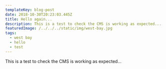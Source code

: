 ```yaml
---
templateKey: blog-post
date: 2018-10-30T20:23:03.445Z
title: Hello again...
description: This is a test to check the CMS is working as expected...
featuredImage: /../../../static/img/west-bay.jpg
tags:
  - west bay
  - hello
  - test
---
```

This is a test to check the CMS is working as expected...
